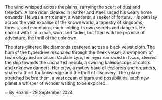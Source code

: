
The wind whipped across the plains, carrying the scent of dust and freedom. A lone rider, cloaked in leather and steel, urged his weary horse onwards. He was a mercenary, a wanderer, a seeker of fortune. His path lay across the vast expanse of the known world, a tapestry of kingdoms, forests, and mountains, each holding its own secrets and dangers. He carried with him a map, worn and faded, but filled with the promise of adventure, the thrill of the unknown.

The stars glittered like diamonds scattered across a black velvet cloth.  The hum of the hyperdrive resonated through the sleek vessel, a symphony of technology and ambition.  Captain Lyra, her eyes narrowed in focus, steered the ship towards the uncharted nebula, a swirling kaleidoscope of colors and unknown dangers. Her crew, a motley band of explorers and dreamers, shared a thirst for knowledge and the thrill of discovery.  The galaxy stretched before them, a vast ocean of stars and possibilities, each new planet a whisper of wonder waiting to be explored. 

~ By Hozmi - 29 September 2024
